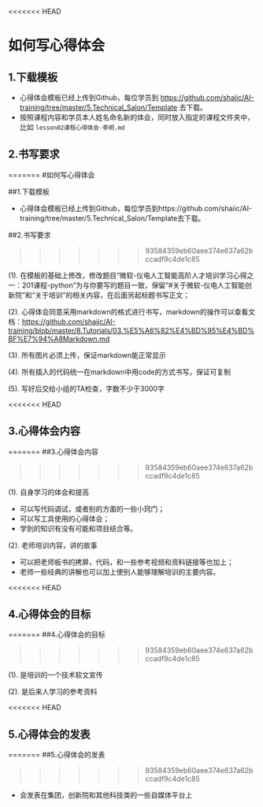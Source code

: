 <<<<<<< HEAD
# 如何写心得体会

## 1.下载模板

- 心得体会模板已经上传到Github，每位学员到 https://github.com/shaiic/AI-training/tree/master/5.Technical_Salon/Template 去下载。
- 按照课程内容和学员本人姓名命名新的体会，同时放入指定的课程文件夹中，比如 `lesson02课程心得体会-李明.md`
## 2.书写要求
=======
#如何写心得体会

##1.下载模板
- 心得体会模板已经上传到Github，每位学员到https://github.com/shaiic/AI-training/tree/master/5.Technical_Salon/Template去下载。

##2.书写要求
>>>>>>> 93584359eb60aee374e637a62bccadf9c4de1c85

(1). 在模板的基础上修改，修改题目“微软-仪电人工智能高阶人才培训学习心得之一：201课程-python”为与你要写的题目一致，保留“#关于微软-仪电人工智能创新院”和“关于培训”的相关内容，在后面另起标题书写正文；

(2). 心得体会同意采用markdown的格式进行书写，markdown的操作可以查看文档：https://github.com/shaiic/AI-training/blob/master/8.Tutorials/03.%E5%A6%82%E4%BD%95%E4%BD%BF%E7%94%A8Markdown.md 

(3). 所有图片必须上传，保证markdown能正常显示

(4). 所有插入的代码统一在markdown中用code的方式书写，保证可复制

(5). 写好后交给小组的TA检查，字数不少于3000字

<<<<<<< HEAD
## 3.心得体会内容
=======
##3.心得体会内容
>>>>>>> 93584359eb60aee374e637a62bccadf9c4de1c85

(1). 自身学习的体会和提高
	
- 可以写代码调试，或者别的方面的一些小窍门；
- 可以写工具使用的心得体会；
- 学到的知识有没有可能和项目结合等。

(2). 老师培训内容，讲的故事

- 可以把老师板书的拷屏，代码，和一些参考视频和资料链接等也加上；
- 老师一些经典的讲解也可以加上使别人能够理解培训的主要内容。

<<<<<<< HEAD
## 4.心得体会的目标
=======
##4.心得体会的目标
>>>>>>> 93584359eb60aee374e637a62bccadf9c4de1c85

(1). 是培训的一个技术软文宣传

(2). 是后来人学习的参考资料

<<<<<<< HEAD
## 5.心得体会的发表
=======
##5.心得体会的发表
>>>>>>> 93584359eb60aee374e637a62bccadf9c4de1c85

- 会发表在集团，创新院和其他科技类的一些自媒体平台上
